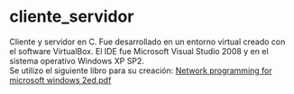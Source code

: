 # cliente_servidor
Cliente y servidor en C. 
Fue desarrollado en un entorno virtual creado con el software VirtualBox. El IDE fue Microsoft Visual Studio 2008 y en el sistema operativo Windows XP SP2.  
Se utilizo el siguiente libro para su creación: 
[Network programming for microsoft windows 2ed.pdf](https://github.com/gianmromero/cliente_servidor/files/12614672/Network.programming.for.microsoft.windows.2ed.pdf)
